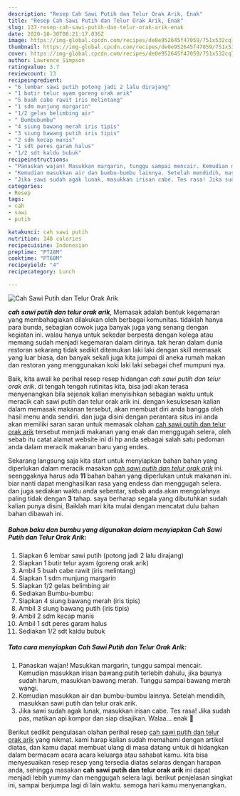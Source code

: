 ```yaml
---
description: "Resep Cah Sawi Putih dan Telur Orak Arik, Enak"
title: "Resep Cah Sawi Putih dan Telur Orak Arik, Enak"
slug: 137-resep-cah-sawi-putih-dan-telur-orak-arik-enak
date: 2020-10-30T08:21:17.036Z
image: https://img-global.cpcdn.com/recipes/de0e952645f47059/751x532cq70/cah-sawi-putih-dan-telur-orak-arik-foto-resep-utama.jpg
thumbnail: https://img-global.cpcdn.com/recipes/de0e952645f47059/751x532cq70/cah-sawi-putih-dan-telur-orak-arik-foto-resep-utama.jpg
cover: https://img-global.cpcdn.com/recipes/de0e952645f47059/751x532cq70/cah-sawi-putih-dan-telur-orak-arik-foto-resep-utama.jpg
author: Lawrence Simpson
ratingvalue: 3.7
reviewcount: 13
recipeingredient:
- "6 lembar sawi putih potong jadi 2 lalu dirajang"
- "1 butir telur ayam goreng orak arik"
- "5 buah cabe rawit iris melintang"
- "1 sdm munjung margarin"
- "1/2 gelas belimbing air"
- " Bumbubumbu"
- "4 siung bawang merah iris tipis"
- "3 siung bawang putih iris tipis"
- "2 sdm kecap manis"
- "1 sdt peres garam halus"
- "1/2 sdt kaldu bubuk"
recipeinstructions:
- "Panaskan wajan! Masukkan margarin, tunggu sampai mencair. Kemudian masukkan irisan bawang putih terlebih dahulu, jika baunya sudah harum, masukkan bawang merah. Tunggu sampai bawang merah wangi."
- "Kemudian masukkan air dan bumbu-bumbu lainnya. Setelah mendidih, masukkan sawi putih dan telur orak arik."
- "Jika sawi sudah agak lunak, masukkan irisan cabe. Tes rasa! Jika sudah pas, matikan api kompor dan siap disajikan. Walaa... enak 🤩"
categories:
- Resep
tags:
- cah
- sawi
- putih

katakunci: cah sawi putih 
nutrition: 148 calories
recipecuisine: Indonesian
preptime: "PT28M"
cooktime: "PT60M"
recipeyield: "4"
recipecategory: Lunch

---
```



![Cah Sawi Putih dan Telur Orak Arik](https://img-global.cpcdn.com/recipes/de0e952645f47059/751x532cq70/cah-sawi-putih-dan-telur-orak-arik-foto-resep-utama.jpg)

<b><i>cah sawi putih dan telur orak arik</i></b>, Memasak adalah bentuk kegemaran yang membahagiakan dilakukan oleh berbagai komunitas. tidaklah hanya para bunda, sebagian cowok juga banyak juga yang senang dengan kegiatan ini. walau hanya untuk sekedar berpesta dengan kolega atau memang sudah menjadi kegemaran dalam dirinya. tak heran dalam dunia restoran sekarang tidak sedikit ditemukan laki laki dengan skill memasak yang luar biasa, dan banyak sekali juga kita jumpai di aneka rumah makan dan restoran yang menggunakan koki laki laki sebagai chef mumpuni nya.



Baik, kita awali ke perihal resep resep hidangan <i>cah sawi putih dan telur orak arik</i>. di tengah tengah rutinitas kita, bisa jadi akan terasa menyenangkan bila sejenak kalian menyisihkan sebagian waktu untuk meracik cah sawi putih dan telur orak arik ini. dengan kesuksesan kalian dalam memasak makanan tersebut, akan membuat diri anda bangga oleh hasil menu anda sendiri. dan juga disini dengan perantara situs ini anda akan memiliki saran saran untuk memasak olahan <u>cah sawi putih dan telur orak arik</u> tersebut menjadi makanan yang enak dan menggugah selera, oleh sebab itu catat alamat website ini di hp anda sebagai salah satu pedoman anda dalam meracik makanan baru yang endes.


Sekarang langsung saja kita start untuk menyiapkan bahan bahan yang diperlukan dalam meracik masakan <u><i>cah sawi putih dan telur orak arik</i></u> ini. seenggaknya harus ada <b>11</b> bahan bahan yang diperlukan untuk makanan ini. biar nanti dapat menghasilkan rasa yang endess dan menggugah selera. dan juga sediakan waktu anda sebentar, sebab anda akan mengolahnya paling tidak dengan <b>3</b> tahap. saya berharap segala yang dibutuhkan sudah kalian punya disini, Baiklah mari kita mulai dengan mencatat dulu bahan bahan dibawah ini.

<!--inarticleads1-->

##### Bahan baku dan bumbu yang digunakan dalam menyiapkan Cah Sawi Putih dan Telur Orak Arik:

1. Siapkan 6 lembar sawi putih (potong jadi 2 lalu dirajang)
1. Siapkan 1 butir telur ayam (goreng orak arik)
1. Ambil 5 buah cabe rawit (iris melintang)
1. Siapkan 1 sdm munjung margarin
1. Siapkan 1/2 gelas belimbing air
1. Sediakan  Bumbu-bumbu:
1. Siapkan 4 siung bawang merah (iris tipis)
1. Ambil 3 siung bawang putih (iris tipis)
1. Ambil 2 sdm kecap manis
1. Ambil 1 sdt peres garam halus
1. Sediakan 1/2 sdt kaldu bubuk




<!--inarticleads2-->

##### Tata cara menyiapkan Cah Sawi Putih dan Telur Orak Arik:

1. Panaskan wajan! Masukkan margarin, tunggu sampai mencair. Kemudian masukkan irisan bawang putih terlebih dahulu, jika baunya sudah harum, masukkan bawang merah. Tunggu sampai bawang merah wangi.
1. Kemudian masukkan air dan bumbu-bumbu lainnya. Setelah mendidih, masukkan sawi putih dan telur orak arik.
1. Jika sawi sudah agak lunak, masukkan irisan cabe. Tes rasa! Jika sudah pas, matikan api kompor dan siap disajikan. Walaa... enak 🤩




Berikut sedikit pengulasan olahan perihal resep <u>cah sawi putih dan telur orak arik</u> yang nikmat. kami harap kalian sudah memahami dengan artikel diatas, dan kamu dapat membuat ulang di masa datang untuk di hidangkan dalam bermacam acara acara keluarga atau sahabat kamu. kita bisa menyesuaikan resep resep yang tersedia diatas selaras dengan harapan anda, sehingga masakan <b>cah sawi putih dan telur orak arik</b> ini dapat menjadi lebih yummy dan menggugah selera lagi. berikut penjelasan singkat ini, sampai berjumpa lagi di lain waktu. semoga hari kamu menyenangkan.
